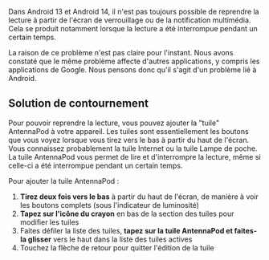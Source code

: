 Dans Android 13 et Android 14, il n'est pas toujours possible de reprendre la lecture à partir de l'écran de verrouillage ou de la notification multimédia. Cela se produit notamment lorsque la lecture a été interrompue pendant un certain temps.

La raison de ce problème n'est pas claire pour l'instant. Nous avons constaté que le même problème affecte d'autres applications, y compris les applications de Google. Nous pensons donc qu'il s'agit d'un problème lié à Android.

## Solution de contournement

Pour pouvoir reprendre la lecture, vous pouvez ajouter la "tuile" AntennaPod à votre appareil. Les tuiles sont essentiellement les boutons que vous voyez lorsque vous tirez vers le bas à partir du haut de l'écran. Vous connaissez probablement la tuile Internet ou la tuile Lampe de poche. La tuile AntennaPod vous permet de lire et d'interrompre la lecture, même si celle-ci a été interrompue pendant un certain temps.

Pour ajouter la tuile AntennaPod :

1. **Tirez deux fois vers le bas** à partir du haut de l'écran, de manière à voir les boutons complets (sous l'indicateur de luminosité)
1. **Tapez sur l'icône du crayon** en bas de la section des tuiles pour modifier les tuiles
1. Faites défiler la liste des tuiles, **tapez sur la tuile AntennaPod et faites-la glisser** vers le haut dans la liste des tuiles actives
1. Touchez la flèche de retour pour quitter l'édition de la tuile
